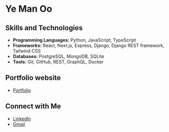 # Ye Man Oo

## Skills and Technologies

* **Programming Languages:** Python, JavaScript, TypeScript
* **Frameworks:** React, Next.js, Express, Django, Django REST framework, Tailwind CSS
* **Databases:** PostgreSQL, MongoDB, SQLite
* **Tools:** Git, GitHub, REST, GraphQL, Docker

## Portfolio website

* [Portfolio](https://axizeaus.github.io/portfolio/)

## Connect with Me

* [LinkedIn](https://www.linkedin.com/in/yemanoo/)
* [Gmail](mailto:axizeaus@gmail.com)

<!---
Axizeaus/Axizeaus is a ✨ special ✨ repository because its `README.md` (this file) appears on your GitHub profile.
You can click the Preview link to take a look at your changes.
--->
